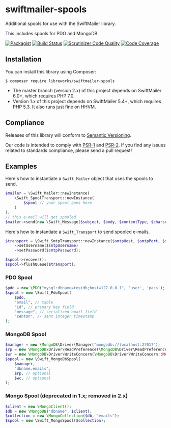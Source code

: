 # swiftmailer-spools
Additional spools for use with the SwiftMailer library.

This includes spools for PDO and MongoDB.

[![Packagist](https://img.shields.io/packagist/v/libreworks/swiftmailer-spools.svg)](https://packagist.org/packages/libreworks/swiftmailer-spools)
[![Build Status](https://travis-ci.org/libreworks/swiftmailer-spools.svg)](https://travis-ci.org/libreworks/swiftmailer-spools)
[![Scrutinizer Code Quality](https://scrutinizer-ci.com/g/libreworks/swiftmailer-spools/badges/quality-score.png?b=master)](https://scrutinizer-ci.com/g/libreworks/swiftmailer-spools/?branch=master)
[![Code Coverage](https://scrutinizer-ci.com/g/libreworks/swiftmailer-spools/badges/coverage.png?b=master)](https://scrutinizer-ci.com/g/libreworks/swiftmailer-spools/?branch=master)

## Installation

You can install this library using Composer:

```console
$ composer require libreworks/swiftmailer-spools
```

* The master branch (version 2.x) of this project depends on SwiftMailer 6.0+, which requires PHP 7.0.
* Version 1.x of this project depends on SwiftMailer 5.4+, which requires PHP 5.3. It also runs just fine on HHVM.

## Compliance

Releases of this library will conform to [Semantic Versioning](http://semver.org).

Our code is intended to comply with [PSR-1](http://www.php-fig.org/psr/psr-1/) and [PSR-2](http://www.php-fig.org/psr/psr-2/). If you find any issues related to standards compliance, please send a pull request!

## Examples

Here's how to instantiate a `Swift_Mailer` object that uses the spools to send.

```php
$mailer = \Swift_Mailer::newInstance(
    \Swift_SpoolTransport::newInstance(
        $spool // your spool goes here
    )
);
// this e-mail will get spooled
$mailer->send(new \Swift_Message($subject, $body, $contentType, $charset));
```

Here's how to instantiate a `Swift_Transport` to send spooled e-mails.

```php
$transport = \Swift_SmtpTransport::newInstance($smtpHost, $smtpPort, $smtpEncrypt)
    ->setUsername($smtpUsername)
    ->setPassword($smtpPassword);

$spool->recover();
$spool->flushQueue($transport);
```

### PDO Spool

```php
$pdo = new \PDO("mysql:dbname=testdb;host=127.0.0.1", 'user', 'pass');
$spool = new \Swift_PdoSpool(
    $pdo,
    "email", // table
    "id", // primary key field
    "message", // serialized email field
    "sentOn", // sent integer timestamp
);
```

### MongoDB Spool

```php
$manager = new \MongoDB\Driver\Manager("mongodb://localhost:27017");
$rp = new \MongoDB\Driver\ReadPreference(\MongoDB\Driver\ReadPreference::RP_PRIMARY_PREFERRED);
$wr = new \MongoDB\Driver\WriteConcern(\MongoDB\Driver\WriteConcern::MAJORITY);
$spool = new \Swift_MongoDbSpool(
    $manager,
    "dbname.emails",
    $rp, // optional
    $wc, // optional
);
```

### Mongo Spool (deprecated in 1.x; removed in 2.x)

```php
$client = new \MongoClient();
$db = new \MongoDB("dbname", $client);
$collection = new \MongoCollection($db, "emails");
$spool = new \Swift_MongoSpool($collection);
```
